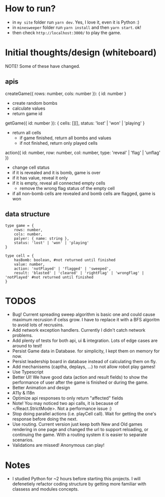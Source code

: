 # How to run?
-  in `my site` folder run `yarn dev`. Yes, I love it, even it  is Python :)
-  in `minesweeper` folder run `yarn install` and then `yarn start`. ok!
- then check `http://localhost:3000/` to play the game.  

# Initial thoughts/design (whiteboard) 

NOTE! Some of these have changed. 

## apis
   createGame({ rows: number, cols: number }): { id: number }
   - create random bombs
   - calculate values
   - return game id

   getGame({ id: number }): { cells: [][], status: 'lost' | 'won' | 'playing' }
   - return all cells 
      - if game finished, return all bombs and values
      - if not finished, return only played cells
      
   action({ id: number, row: number, col: number, type: 'reveal' | 'flag' | 'unflag' })
   - change cell status
   - if it is revealed and it is bomb, game is over
   - if it has value, reveal it only
   - if it is empty, reveal all connected empty cells
      - remove  the wrong flag status of the empty cell
   - if all non-bomb cells are revealed and bomb cells are flagged, game is won


## data structure
    type game = {
        rows: number,
        cols: number,
        palyer: { name: string },
        status: 'lost' | 'won' | 'playing'
    }

    type cell = {
        hasBomb: boolean, #not returned until finished     
        value: number, 
        action: 'notPlayed' | 'flagged' | 'sweeped',
        result: 'blasted' | 'cleared' | 'rightFlag' | 'wrongFlag' | 'notPlayed' #not returned until finished        
    }  


# TODOS

- Bug! Current spreading sweep algorithm is basic one and could cause maximum recrusion if celss grow. I have to replace it with a BFS algoritm to avoid lots of recrusins.
- Add network exception handlers. Currently I didn't catch network problems.
- Add plenty of tests for both api, ui & integration. Lots of edge cases are around to test!
- Persist Game data in Database. for simplicity, I kept them on memory for now.
- Persist leadership board in database instead of calculating them on fly.
- Add mechanisems (captha, deplays, ...) to not allow robot play games!
- Use Typescript
- Better UI! We have good data (action and result fields) to show the performance of user after the game is finished or during the game.
- Better Animation and design
- A11y & I18n
- Optimize api responses to only return "affected" fields
- Note! You may noticed two api calls, it is because of </React.StrictMode>. Not a performance issue :)
- Stop doing parallel actions (i.e. playCell call). Wait for getting the one's response before doing the next.
- Use routing. Current version just keep both New and Old games rendering in one page and changed the url to support reloading, or continuing the game. With a routing system it is easier to separate scenarios.
- Validations are missed! Anonymous can play! 

# Notes
- I studied Python for ~2 hours before starting this projects. I will defenetiely refactor coding structure by getting more familiar with classess and modules concepts.



